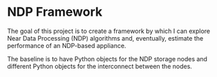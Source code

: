 # NDP Framework

The goal of this project is to create a framework by which I can explore Near Data Processing (NDP) algorithms and, eventually, estimate the performance of an NDP-based appliance.

The baseline is to have Python objects for the NDP storage nodes and different Python objects for the interconnect between the nodes.
